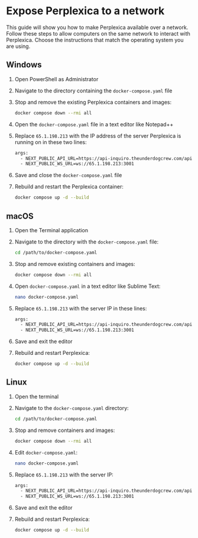 # Expose Perplexica to a network

This guide will show you how to make Perplexica available over a network. Follow these steps to allow computers on the same network to interact with Perplexica. Choose the instructions that match the operating system you are using.

## Windows

1. Open PowerShell as Administrator

2. Navigate to the directory containing the `docker-compose.yaml` file

3. Stop and remove the existing Perplexica containers and images:

    ```bash
    docker compose down --rmi all
    ```

4. Open the `docker-compose.yaml` file in a text editor like Notepad++

5. Replace `65.1.198.213` with the IP address of the server Perplexica is running on in these two lines:

    ```bash
    args:
      - NEXT_PUBLIC_API_URL=https://api-inquiro.theunderdogcrew.com/api
      - NEXT_PUBLIC_WS_URL=ws://65.1.198.213:3001
    ```

6. Save and close the `docker-compose.yaml` file

7. Rebuild and restart the Perplexica container:

    ```bash
    docker compose up -d --build
    ```

## macOS

1. Open the Terminal application

2. Navigate to the directory with the `docker-compose.yaml` file:

    ```bash
    cd /path/to/docker-compose.yaml
    ```

3. Stop and remove existing containers and images:

    ```bash
    docker compose down --rmi all
    ```

4. Open `docker-compose.yaml` in a text editor like Sublime Text:

    ```bash
    nano docker-compose.yaml
    ```

5. Replace `65.1.198.213` with the server IP in these lines:

    ```bash
    args:
      - NEXT_PUBLIC_API_URL=https://api-inquiro.theunderdogcrew.com/api
      - NEXT_PUBLIC_WS_URL=ws://65.1.198.213:3001
    ```

6. Save and exit the editor

7. Rebuild and restart Perplexica:

    ```bash
    docker compose up -d --build
    ```

## Linux

1. Open the terminal

2. Navigate to the `docker-compose.yaml` directory:

    ```bash
    cd /path/to/docker-compose.yaml
    ```

3. Stop and remove containers and images:

    ```bash
    docker compose down --rmi all
    ```

4. Edit `docker-compose.yaml`:

    ```bash
    nano docker-compose.yaml
    ```

5. Replace `65.1.198.213` with the server IP:

    ```bash
    args:
      - NEXT_PUBLIC_API_URL=https://api-inquiro.theunderdogcrew.com/api
      - NEXT_PUBLIC_WS_URL=ws://65.1.198.213:3001
    ```

6. Save and exit the editor

7. Rebuild and restart Perplexica:

    ```bash
    docker compose up -d --build
    ```
